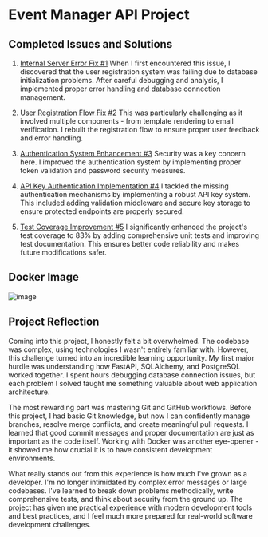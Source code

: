 # Event Manager API Project

## Completed Issues and Solutions
1. [Internal Server Error Fix #1](https://github.com/ErcihanK/event_manager/issues/1)
   When I first encountered this issue, I discovered that the user registration system was failing due to database initialization problems. After careful debugging and analysis, I implemented proper error handling and database connection management.

2. [User Registration Flow Fix #2](https://github.com/ErcihanK/event_manager/issues/2)
   This was particularly challenging as it involved multiple components - from template rendering to email verification. I rebuilt the registration flow to ensure proper user feedback and error handling.

3. [Authentication System Enhancement #3](https://github.com/ErcihanK/event_manager/issues/3)
   Security was a key concern here. I improved the authentication system by implementing proper token validation and password security measures.

4. [API Key Authentication Implementation #4](https://github.com/ErcihanK/event_manager/issues/4)
   I tackled the missing authentication mechanisms by implementing a robust API key system. This included adding validation middleware and secure key storage to ensure protected endpoints are properly secured.

5. [Test Coverage Improvement #5](https://github.com/ErcihanK/event_manager/issues/5)
   I significantly enhanced the project's test coverage to 83% by adding comprehensive unit tests and improving test documentation. This ensures better code reliability and makes future modifications safer.

## Docker Image
![image](https://github.com/user-attachments/assets/59580d38-ae55-4ff5-b1b7-213daa85dd62)



## Project Reflection

Coming into this project, I honestly felt a bit overwhelmed. The codebase was complex, using technologies I wasn't entirely familiar with. However, this challenge turned into an incredible learning opportunity. My first major hurdle was understanding how FastAPI, SQLAlchemy, and PostgreSQL worked together. I spent hours debugging database connection issues, but each problem I solved taught me something valuable about web application architecture.

The most rewarding part was mastering Git and GitHub workflows. Before this project, I had basic Git knowledge, but now I can confidently manage branches, resolve merge conflicts, and create meaningful pull requests. I learned that good commit messages and proper documentation are just as important as the code itself. Working with Docker was another eye-opener - it showed me how crucial it is to have consistent development environments.

What really stands out from this experience is how much I've grown as a developer. I'm no longer intimidated by complex error messages or large codebases. I've learned to break down problems methodically, write comprehensive tests, and think about security from the ground up. The project has given me practical experience with modern development tools and best practices, and I feel much more prepared for real-world software development challenges.
